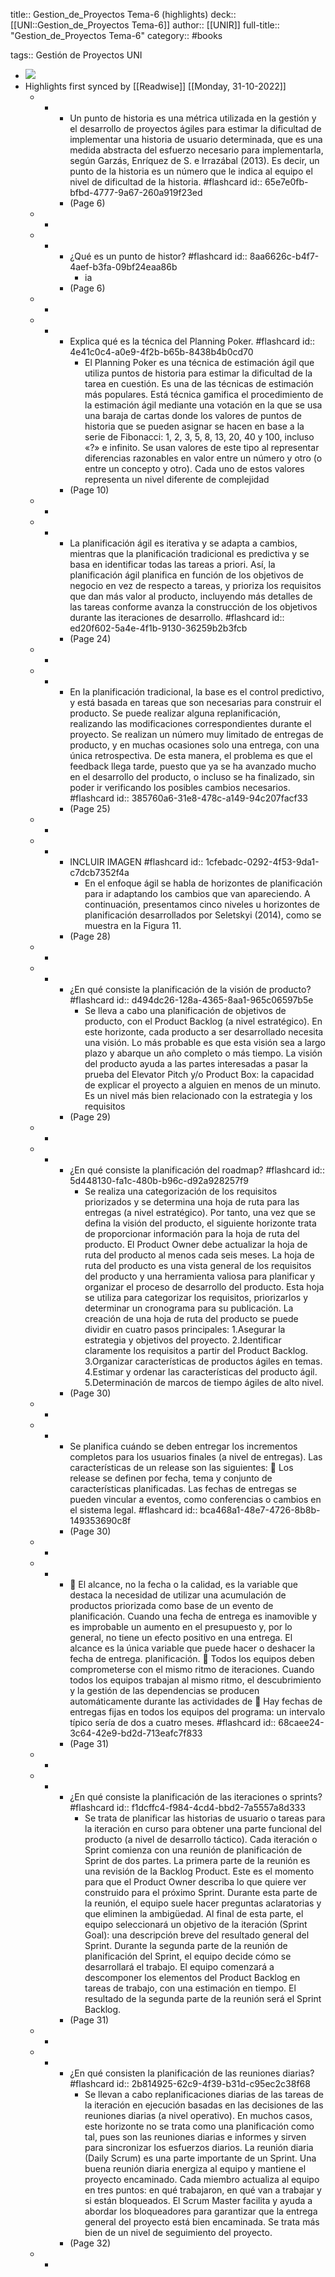 title:: Gestion_de_Proyectos Tema-6 (highlights)
deck:: [[UNI::Gestion_de_Proyectos Tema-6]]
author:: [[UNIR]]
full-title:: "Gestion_de_Proyectos Tema-6"
category:: #books

tags:: Gestión de Proyectos UNI

- ![](https://readwise-assets.s3.amazonaws.com/media/uploaded_book_covers/profile_22942/22f17d1f-fe66-4439-968d-3188fc26b32f.jpg)
- Highlights first synced by [[Readwise]] [[Monday, 31-10-2022]]
	- -
		- Un  punto  de  historia  es  una  métrica  utilizada  en  la  gestión  y  el  desarrollo  de proyectos ágiles para estimar la dificultad de implementar una historia de usuario determinada,  que  es  una  medida  abstracta  del  esfuerzo  necesario  para implementarla, según Garzás, Enríquez de S. e Irrazábal (2013). Es decir, un punto de la historia es un número que le indica al equipo el nivel de dificultad de la historia. #flashcard
		  id:: 65e7e0fb-bfbd-4777-9a67-260a919f23ed
		- (Page 6)
	- -
	- -
		- ¿Qué es un punto de histor? #flashcard
		  id:: 8aa6626c-b4f7-4aef-b3fa-09bf24eaa86b
			- ia
		- (Page 6)
	- -
	- -
		- Explica qué es la técnica del Planning Poker. #flashcard
		  id:: 4e41c0c4-a0e9-4f2b-b65b-8438b4b0cd70
			- El Planning Poker es una técnica de estimación ágil que utiliza puntos de historia para  estimar  la  dificultad  de  la  tarea  en  cuestión.  Es  una  de  las  técnicas  de estimación más populares. Está técnica gamifica el procedimiento de la estimación ágil mediante una votación en la que se usa una baraja de cartas donde los valores de puntos de historia que se pueden asignar se hacen en base a la serie de Fibonacci: 1, 2, 3, 5, 8, 13, 20, 40 y 100, incluso  «?» e infinito. Se usan valores de este tipo al representar  diferencias  razonables  en  valor  entre  un  número  y  otro  (o  entre  un concepto  y  otro).  Cada  uno  de  estos  valores  representa  un  nivel  diferente  de complejidad
		- (Page 10)
	- -
	- -
		- La planificación ágil es iterativa y se adapta a cambios, mientras que la planificación tradicional es predictiva y se basa en identificar todas las tareas a priori. Así,  la planificación  ágil planifica  en función  de  los  objetivos  de negocio en  vez de respecto a tareas, y prioriza los requisitos que dan más valor al producto, incluyendo más detalles de las tareas conforme avanza la construcción de los objetivos durante las iteraciones de desarrollo. #flashcard
		  id:: ed20f602-5a4e-4f1b-9130-36259b2b3fcb
		- (Page 24)
	- -
	- -
		- En  la  planificación  tradicional,  la  base  es  el  control  predictivo,  y  está  basada  en tareas que son necesarias para construir el producto. Se  puede realizar  alguna replanificación, realizando las  modificaciones correspondientes  durante  el  proyecto.  Se  realizan  un  número  muy  limitado  de entregas  de  producto,  y  en  muchas  ocasiones  solo  una  entrega,  con  una  única retrospectiva. De  esta  manera,  el  problema  es  que  el  feedback  llega  tarde,  puesto  que  ya  se  ha avanzado mucho en el desarrollo del producto, o incluso se ha finalizado, sin poder ir verificando los posibles cambios necesarios. #flashcard
		  id:: 385760a6-31e8-478c-a149-94c207facf33
		- (Page 25)
	- -
	- -
		- INCLUIR IMAGEN #flashcard
		  id:: 1cfebadc-0292-4f53-9da1-c7dcb7352f4a
			- En  el  enfoque  ágil  se  habla  de  horizontes  de  planificación  para  ir  adaptando  los cambios  que  van  apareciendo.  A  continuación,  presentamos  cinco  niveles  u horizontes de planificación desarrollados por Seletskyi (2014), como se muestra en la Figura 11.
		- (Page 28)
	- -
	- -
		- ¿En qué consiste la planificación de la visión de producto? #flashcard
		  id:: d494dc26-128a-4365-8aa1-965c06597b5e
			- Se lleva a cabo una planificación de objetivos de producto, con el Product Backlog (a nivel estratégico). En  este  horizonte,  cada  producto  a  ser  desarrollado  necesita  una  visión.  Lo  más probable  es  que  esta  visión  sea  a  largo  plazo  y  abarque  un  año  completo  o  más tiempo. La visión del producto ayuda a las partes interesadas a pasar la prueba del Elevator  Pitch  y/o  Product  Box:  la  capacidad  de  explicar  el  proyecto  a  alguien  en menos  de  un  minuto.  Es  un  nivel  más  bien  relacionado  con  la  estrategia  y  los requisitos
		- (Page 29)
	- -
	- -
		- ¿En qué consiste la planificación del roadmap? #flashcard
		  id:: 5d448130-fa1c-480b-b96c-d92a928257f9
			- Se realiza una categorización de los requisitos priorizados y se determina una hoja de ruta para las entregas (a nivel estratégico). Por tanto, una vez que se defina la visión del producto, el siguiente horizonte trata de  proporcionar  información  para  la  hoja  de  ruta  del  producto.  El  Product  Owner debe actualizar la hoja de ruta del producto al menos cada seis meses. La hoja de ruta del producto es una vista general de los requisitos del producto y una herramienta valiosa para planificar y organizar el proceso de desarrollo del producto. Esta hoja se utiliza para categorizar los requisitos, priorizarlos y determinar un cronograma para su  publicación.  La  creación  de  una  hoja  de  ruta  del  producto  se  puede  dividir  en cuatro pasos principales: 1.Asegurar la estrategia y objetivos del proyecto. 2.Identificar claramente los requisitos a partir del Product Backlog. 3.Organizar características de productos ágiles en temas. 4.Estimar y ordenar las características del producto ágil. 5.Determinación de marcos de tiempo ágiles de alto nivel.
		- (Page 30)
	- -
	- -
		- Se planifica cuándo se deben entregar los incrementos completos para los usuarios finales (a nivel de entregas). Las características de un release son las siguientes:   Los release se definen por fecha, tema y conjunto de características planificadas. Las fechas de entregas se pueden vincular a eventos, como conferencias o cambios en el sistema legal. #flashcard
		  id:: bca468a1-48e7-4726-8b8b-149353690c8f
		- (Page 30)
	- -
	- -
		-   El  alcance,  no  la  fecha  o  la  calidad,  es  la  variable  que  destaca  la  necesidad  de utilizar  una  acumulación  de  productos  priorizada  como  base  de  un  evento  de planificación.  Cuando  una  fecha  de  entrega  es  inamovible  y  es  improbable  un aumento en el presupuesto y, por lo general, no tiene un efecto positivo en una entrega. El alcance es la única variable que puede hacer o deshacer la fecha de entrega. planificación.   Todos  los  equipos  deben  comprometerse  con  el  mismo  ritmo  de  iteraciones. Cuando todos los equipos trabajan al mismo ritmo, el descubrimiento y la gestión de  las  dependencias  se  producen  automáticamente  durante  las  actividades  de   Hay fechas de entregas fijas en todos los equipos del programa: un intervalo típico sería de dos a cuatro meses. #flashcard
		  id:: 68caee24-3c64-42e9-bd2d-713eafc7f833
		- (Page 31)
	- -
	- -
		- ¿En qué consiste la planificación de las iteraciones o sprints? #flashcard
		  id:: f1dcffc4-f984-4cd4-bbd2-7a5557a8d333
			- Se trata de planificar las historias de usuario o tareas para la iteración en curso para obtener una parte funcional del producto (a nivel de desarrollo táctico). Cada iteración o Sprint comienza con una reunión de planificación de Sprint de dos partes. La primera parte de la reunión es una revisión de la Backlog Product. Este es el momento para que el Product Owner describa lo que quiere ver construido para el próximo Sprint. Durante esta parte de la reunión, el equipo suele hacer preguntas aclaratorias  y  que  eliminen  la  ambigüedad.  Al  final  de  esta  parte,  el  equipo seleccionará  un  objetivo  de  la  iteración  (Sprint  Goal):  una  descripción  breve  del resultado general del Sprint. Durante la segunda parte de la reunión de planificación del Sprint, el equipo decide cómo se desarrollará el trabajo. El equipo comenzará a descomponer los elementos del Product Backlog en tareas de trabajo, con una estimación en tiempo. El resultado de la segunda parte de la reunión será el Sprint Backlog.
		- (Page 31)
	- -
	- -
		- ¿En qué consisten la planificación de las reuniones diarias? #flashcard
		  id:: 2b814925-62c9-4f39-b31d-c95ec2c38f68
			- Se llevan a cabo replanificaciones diarias de las tareas de la iteración en ejecución basadas  en  las  decisiones  de  las  reuniones  diarias  (a  nivel  operativo).  En  muchos casos,  este  horizonte  no  se  trata  como  una  planificación  como  tal,  pues  son  las reuniones diarias e informes y sirven para sincronizar los esfuerzos diarios. La  reunión  diaria  (Daily  Scrum)  es  una  parte  importante  de  un  Sprint.  Una  buena reunión diaria energiza al equipo y mantiene el proyecto encaminado. Cada miembro actualiza al equipo en tres puntos: en qué trabajaron, en qué van a trabajar y si están bloqueados.  El  Scrum  Master  facilita  y  ayuda  a  abordar  los  bloqueadores  para garantizar que la entrega general del proyecto está bien encaminada. Se trata más bien de un nivel de seguimiento del proyecto.
		- (Page 32)
	- -